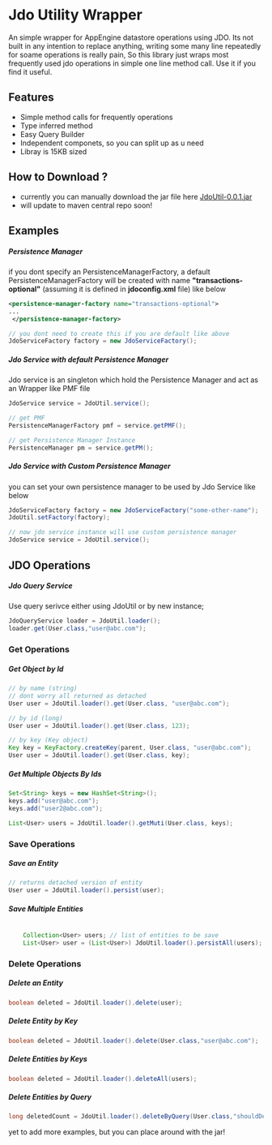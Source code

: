 # Jdo Utility Wrapper
An simple wrapper for AppEngine datastore operations using JDO. Its not built in any intention to replace anything, writing some many line repeatedly for soame operations is really pain, So this library just wraps most frequently used jdo operations in simple one line method call. Use it if you find it useful.

## Features

- Simple method calls for frequently operations 
- Type inferred method
- Easy Query Builder
- Independent componets, so you can split up as u need 
- Libray is 15KB sized

## How to Download ?

- currently you can manually download the jar file here [JdoUtil-0.0.1.jar](https://github.com/ramesh-dev/JdoUtil/blob/master/src/dist/JdoUtil-0.0.1.jar)
- will update to maven central repo soon!


## Examples 

##### Persistence Manager

if you dont specify an PersistenceManagerFactory, a default PersistenceManagerFactory  will be created with name **"transactions-optional"** (assuming it is defined in **jdoconfig.xml** file) like below
```xml
<persistence-manager-factory name="transactions-optional">
...
 </persistence-manager-factory>
 ```


```Java
// you dont need to create this if you are default like above
JdoServiceFactory factory = new JdoServiceFactory();
```

##### Jdo Service with default Persistence Manager

Jdo service is an singleton which hold the Persistence Manager and act as an Wrapper like PMF file

```Java
JdoService service = JdoUtil.service();

// get PMF 
PersistenceManagerFactory pmf = service.getPMF();

// get Persistence Manager Instance
PersistenceManager pm = service.getPM();
```

##### Jdo Service with Custom Persistence Manager 

you can set your own persistence manager to be used by Jdo Service like below

```Java
JdoServiceFactory factory = new JdoServiceFactory("some-other-name");
JdoUtil.setFactory(factory);

// now jdo service instance will use custom persistence manager
JdoService service = JdoUtil.service();
```

## JDO Operations 

##### Jdo Query Service 
Use query serivce either using JdoUtil or by new instance;
```Java
JdoQueryService loader = JdoUtil.loader();
loader.get(User.class,"user@abc.com");
```

### Get Operations

##### Get Object by Id 

```Java
// by name (string)
// dont worry all returned as detached
User user = JdoUtil.loader().get(User.class, "user@abc.com");

// by id (long)
User user = JdoUtil.loader().get(User.class, 123);

// by key (Key object)
Key key = KeyFactory.createKey(parent, User.class, "user@abc.com");
User user = JdoUtil.loader().get(User.class, key);
```

##### Get Multiple Objects By Ids 

```Java
Set<String> keys = new HashSet<String>();
keys.add("user@abc.com");
keys.add("user2@abc.com");

List<User> users = JdoUtil.loader().getMuti(User.class, keys);
```
### Save Operations

##### Save an Entity 

```Java
// returns detached version of entity
User user = JdoUtil.loader().persist(user);
```

##### Save Multiple Entities 
```Java

	Collection<User> users; // list of entities to be save
	List<User> user = (List<User>) JdoUtil.loader().persistAll(users);
```
### Delete Operations

##### Delete an Entity
```Java
boolean deleted = JdoUtil.loader().delete(user);
```

##### Delete Entity by Key
```Java
boolean deleted = JdoUtil.loader().delete(User.class,"user@abc.com");
```

##### Delete Entities by Keys
```Java
boolean deleted = JdoUtil.loader().deleteAll(users);
```

##### Delete Entities by Query
```Java
long deletedCount = JdoUtil.loader().deleteByQuery(User.class,"shouldDelete = true");
```


yet to add more examples, but you can place around with the jar!
